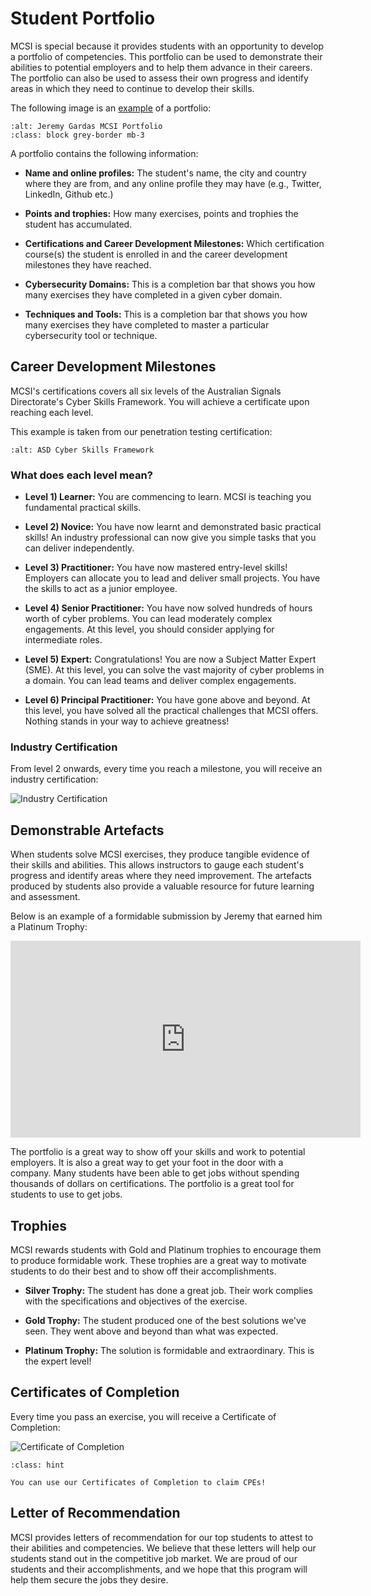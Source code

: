 # Student Portfolio

MCSI is special because it provides students with an opportunity to develop a portfolio of competencies. This portfolio can be used to demonstrate their abilities to potential employers and to help them advance in their careers. The portfolio can also be used to assess their own progress and identify areas in which they need to continue to develop their skills.

The following image is an [example](https://students.mosse-institute.com/student/9arEjhf18Wdej3PFcVKAaQBWK322) of a portfolio:

```{thumbnail} ../images/platform/portfolio-example-1.png
:alt: Jeremy Gardas MCSI Portfolio
:class: block grey-border mb-3
```

A portfolio contains the following information:

- **Name and online profiles:** The student's name, the city and country where they are from, and any online profile they may have (e.g., Twitter, LinkedIn, Github etc.)

- **Points and trophies:** How many exercises, points and trophies the student has accumulated.

- **Certifications and Career Development Milestones:** Which certification course(s) the student is enrolled in and the career development milestones they have reached.

- **Cybersecurity Domains:** This is a completion bar that shows you how many exercises they have completed in a given cyber domain.

- **Techniques and Tools:** This is a completion bar that shows you how many exercises they have completed to master a particular cybersecurity tool or technique.

## Career Development Milestones

MCSI's certifications covers all six levels of the Australian Signals Directorate's Cyber Skills Framework. You will achieve a certificate upon reaching each level.

This example is taken from our penetration testing certification:

```{thumbnail} ../images/platform/career-development-milestones.png
:alt: ASD Cyber Skills Framework
```

### What does each level mean?

- **Level 1) Learner:** You are commencing to learn. MCSI is teaching you fundamental practical skills.

- **Level 2) Novice:** You have now learnt and demonstrated basic practical skills! An industry professional can now give you simple tasks that you can deliver independently.

- **Level 3) Practitioner:** You have now mastered entry-level skills! Employers can allocate you to lead and deliver small projects. You have the skills to act as a junior employee.

- **Level 4) Senior Practitioner:** You have now solved hundreds of hours worth of cyber problems. You can lead moderately complex engagements. At this level, you should consider applying for intermediate roles.

- **Level 5) Expert:** Congratulations! You are now a Subject Matter Expert (SME). At this level, you can solve the vast majority of cyber problems in a domain. You can lead teams and deliver complex engagements.

- **Level 6) Principal Practitioner:** You have gone above and beyond. At this level, you have solved all the practical challenges that MCSI offers. Nothing stands in your way to achieve greatness!

### Industry Certification

From level 2 onwards, every time you reach a milestone, you will receive an industry certification:

<img class="grey-border" src="/images/platform/certificate-of-completion-milestone.png" alt="Industry Certification">

## Demonstrable Artefacts

When students solve MCSI exercises, they produce tangible evidence of their skills and abilities. This allows instructors to gauge each student's progress and identify areas where they need improvement. The artefacts produced by students also provide a valuable resource for future learning and assessment.

Below is an example of a formidable submission by Jeremy that earned him a Platinum Trophy:

<iframe class="block mb-3 mx-auto" width="560" height="315" src="https://www.youtube.com/embed/RHF-F_rwC7M" title="YouTube video player" frameborder="0" allow="accelerometer; autoplay; clipboard-write; encrypted-media; gyroscope; picture-in-picture" allowfullscreen></iframe>

The portfolio is a great way to show off your skills and work to potential employers. It is also a great way to get your foot in the door with a company. Many students have been able to get jobs without spending thousands of dollars on certifications. The portfolio is a great tool for students to use to get jobs.

## Trophies

MCSI rewards students with Gold and Platinum trophies to encourage them to produce formidable work. These trophies are a great way to motivate students to do their best and to show off their accomplishments.

- **Silver Trophy:** The student has done a great job. Their work complies with the specifications and objectives of the exercise.

- **Gold Trophy:** The student produced one of the best solutions we've seen. They went above and beyond than what was expected.

- **Platinum Trophy:** The solution is formidable and extraordinary. This is the expert level!

## Certificates of Completion

Every time you pass an exercise, you will receive a Certificate of Completion:

<img class="grey-border" src="/images/platform/certificate-of-completion.png" alt="Certificate of Completion">

```{admonition} Continued Professional Education (CPE)
:class: hint

You can use our Certificates of Completion to claim CPEs!
```

## Letter of Recommendation

MCSI provides letters of recommendation for our top students to attest to their abilities and competencies. We believe that these letters will help our students stand out in the competitive job market. We are proud of our students and their accomplishments, and we hope that this program will help them secure the jobs they desire. 